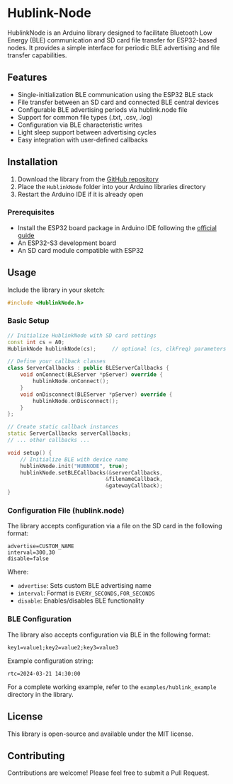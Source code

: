 # Hublink-Node

HublinkNode is an Arduino library designed to facilitate Bluetooth Low Energy (BLE) communication and SD card file transfer for ESP32-based nodes. It provides a simple interface for periodic BLE advertising and file transfer capabilities.

## Features
- Single-initialization BLE communication using the ESP32 BLE stack
- File transfer between an SD card and connected BLE central devices
- Configurable BLE advertising periods via hublink.node file
- Support for common file types (.txt, .csv, .log)
- Configuration via BLE characteristic writes
- Light sleep support between advertising cycles
- Easy integration with user-defined callbacks

## Installation
1. Download the library from the [GitHub repository](https://github.com/Neurotech-Hub/HublinkNode)
2. Place the `HublinkNode` folder into your Arduino libraries directory
3. Restart the Arduino IDE if it is already open

### Prerequisites
- Install the ESP32 board package in Arduino IDE following the [official guide](https://docs.espressif.com/projects/arduino-esp32/en/latest/installing.html)
- An ESP32-S3 development board
- An SD card module compatible with ESP32

## Usage
Include the library in your sketch:

```cpp
#include <HublinkNode.h>
```

### Basic Setup
```cpp
// Initialize HublinkNode with SD card settings
const int cs = A0;
HublinkNode hublinkNode(cs);     // optional (cs, clkFreq) parameters

// Define your callback classes
class ServerCallbacks : public BLEServerCallbacks {
    void onConnect(BLEServer *pServer) override {
        hublinkNode.onConnect();
    }
    void onDisconnect(BLEServer *pServer) override {
        hublinkNode.onDisconnect();
    }
};

// Create static callback instances
static ServerCallbacks serverCallbacks;
// ... other callbacks ...

void setup() {
    // Initialize BLE with device name
    hublinkNode.init("HUBNODE", true);
    hublinkNode.setBLECallbacks(&serverCallbacks,
                               &filenameCallback,
                               &gatewayCallback);
}
```

### Configuration File (hublink.node)
The library accepts configuration via a file on the SD card in the following format:
```
advertise=CUSTOM_NAME
interval=300,30
disable=false
```

Where:
- `advertise`: Sets custom BLE advertising name
- `interval`: Format is `EVERY_SECONDS,FOR_SECONDS`
- `disable`: Enables/disables BLE functionality

### BLE Configuration
The library also accepts configuration via BLE in the following format:
```
key1=value1;key2=value2;key3=value3
```

Example configuration string:
```
rtc=2024-03-21 14:30:00
```

For a complete working example, refer to the `examples/hublink_example` directory in the library.

## License
This library is open-source and available under the MIT license.

## Contributing
Contributions are welcome! Please feel free to submit a Pull Request.